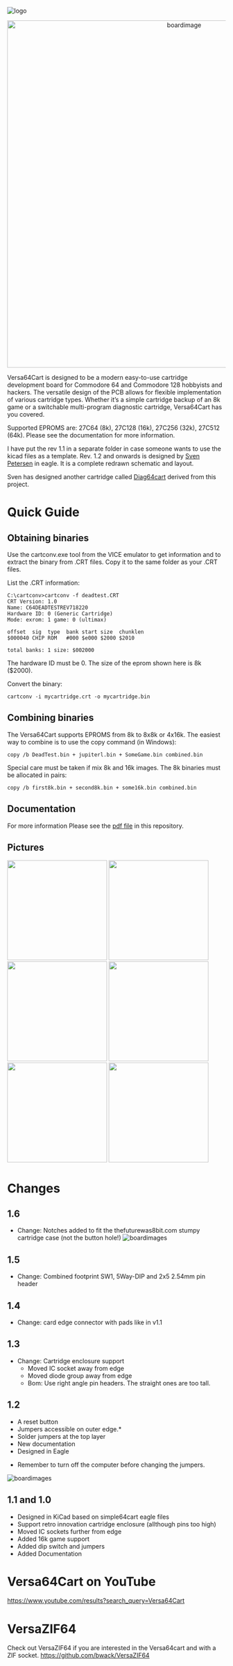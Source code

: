 
![logo](v1.2&#32;(eagle)/pictures/logo.png)

<p align="center"><img src="v1.6/pictures/0551_Versa_in_Stumpy_open.JPG" alt="boardimage" width="800"/></p>

Versa64Cart is designed to be a modern easy-to-use cartridge development board for Commodore 64 and Commodore 128 hobbyists and hackers. The versatile design of the PCB allows for flexible implementation of various cartridge types. Whether it’s a simple cartridge backup of an 8k game or a switchable multi-program diagnostic cartridge, Versa64Cart has you covered.

Supported EPROMS are: 27C64 (8k), 27C128 (16k), 27C256 (32k), 27C512 (64k).
Please see the documentation for more information.

I have put the rev 1.1 in a separate folder in case someone wants to use the kicad files as a template.
Rev. 1.2 and onwards is designed by [Sven Petersen](https://github.com/svenpetersen1965 "Sven's github repository!") in eagle. It is a complete redrawn schematic and layout.

Sven has designed another cartridge called [Diag64cart](https://github.com/svenpetersen1965/Diag64cart) derived from this project.

# Quick Guide

## Obtaining binaries

Use the cartconv.exe tool from the VICE emulator to get information and to extract the binary from .CRT files. Copy it to the same folder as your .CRT files.

List the .CRT information:

```
C:\cartconv>cartconv -f deadtest.CRT
CRT Version: 1.0
Name: C64DEADTESTREV718220
Hardware ID: 0 (Generic Cartridge)
Mode: exrom: 1 game: 0 (ultimax)

offset  sig  type  bank start size  chunklen
$000040 CHIP ROM   #000 $e000 $2000 $2010

total banks: 1 size: $002000
```
The hardware ID must be 0. The size of the eprom shown here is 8k ($2000).

Convert the binary:

`cartconv -i mycartridge.crt -o mycartridge.bin`

## Combining binaries

The Versa64Cart supports EPROMS from 8k to 8x8k or 4x16k. The easiest way to combine is to use the copy command (in Windows):

`copy /b DeadTest.bin + jupiterl.bin + SomeGame.bin combined.bin`

Special care must be taken if mix 8k and 16k images. The 8k binaries must be allocated in pairs:

`copy /b first8k.bin + second8k.bin + some16k.bin combined.bin`

## Documentation

For more information Please see the [pdf file](v1.6/pdf/Versa64cart_v1_6.pdf) in this repository.

## Pictures


<a href="v1.6/pictures/0550_Versa64cart_v1_6.JPG"> <img src="v1.6/pictures/0550_Versa64cart_v1_6.JPG" height="230"></a>
<a href="v1.6/pictures/0551_Versa_in_Stumpy_open.JPG"> <img src="v1.6/pictures/0551_Versa_in_Stumpy_open.JPG" height="230"></a>
<a href="v1.6/pictures/0552_Versa_in_Stumpy_closed.JPG"> <img src="v1.6/pictures/0552_Versa_in_Stumpy_closed.JPG" height="230"></a>
<a href="v1.6/pictures/0553_-_versa64_in_Z-7_case.JPG"> <img src="v1.6/pictures/0553_-_versa64_in_Z-7_case.JPG" height="230"></a>
<a href="v1.6/pictures/0555_-_versa64_in_KM-20_case.JPG"> <img src="v1.6/pictures/0555_-_versa64_in_KM-20_case.JPG" height="230"></a>
<a href="v1.6/pictures/dimensions.JPG"> <img src="v1.6/pictures/dimensions.png" height="230"></a>


# Changes
## 1.6
- Change: Notches added to fit the thefuturewas8bit.com stumpy cartridge case (not the button hole!)
![boardimages](v1.6/pictures/Versa64Cart_scan_both_sides.jpg)


## 1.5
- Change: Combined footprint SW1, 5Way-DIP and 2x5 2.54mm pin header

## 1.4
- Change: card edge connector with pads like in v1.1

## 1.3
- Change: Cartridge enclosure support
  - Moved IC socket away from edge
  - Moved diode group away from edge
  - Bom: Use right angle pin headers. The straight ones are too tall.
  
## 1.2
- A reset button
- Jumpers accessible on outer edge.*
- Solder jumpers at the top layer
- New documentation
- Designed in Eagle
* Remember to turn off the computer before changing the jumpers.

![boardimages](v1.2&#32;(eagle)/pictures/Versa64Cart_scan_both_sides.jpg)

## 1.1 and 1.0

- Designed in KiCad based on simple64cart eagle files
- Support retro innovation cartridge enclosure (allthough pins too high)
- Moved IC sockets further from edge
- Added 16k game support
- Added dip switch and jumpers
- Added Documentation

# Versa64Cart on YouTube

https://www.youtube.com/results?search_query=Versa64Cart

# VersaZIF64
Check out VersaZIF64 if you are interested in the Versa64cart and with a ZIF socket.
https://github.com/bwack/VersaZIF64
